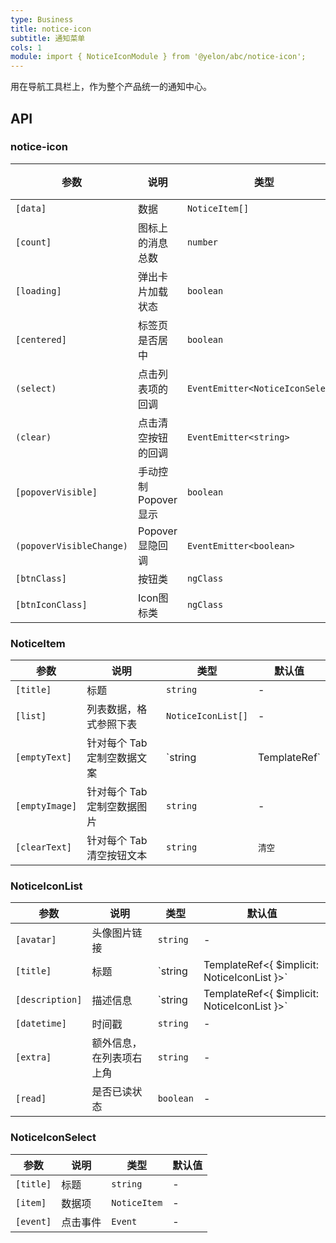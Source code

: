 ```yaml
---
type: Business
title: notice-icon
subtitle: 通知菜单
cols: 1
module: import { NoticeIconModule } from '@yelon/abc/notice-icon';
---
```


用在导航工具栏上，作为整个产品统一的通知中心。

## API

### notice-icon

| 参数 | 说明 | 类型 | 默认值 |
|----|----|----|-----|
| `[data]` | 数据 | `NoticeItem[]` | - |
| `[count]` | 图标上的消息总数 | `number` | - |
| `[loading]` | 弹出卡片加载状态 | `boolean` | `false` |
| `[centered]` | 标签页是否居中 | `boolean` | `false` |
| `(select)` | 点击列表项的回调 | `EventEmitter<NoticeIconSelect>` | - |
| `(clear)` | 点击清空按钮的回调 | `EventEmitter<string>` | - |
| `[popoverVisible]` | 手动控制Popover显示 | `boolean` | `false` |
| `(popoverVisibleChange)` | Popover显隐回调 | `EventEmitter<boolean>` | - |
| `[btnClass]` | 按钮类 | `ngClass` | - |
| `[btnIconClass]` | Icon图标类 | `ngClass` | - |

### NoticeItem

| 参数 | 说明 | 类型 | 默认值 |
|----|----|----|-----|
| `[title]` | 标题 | `string` | - |
| `[list]` | 列表数据，格式参照下表 | `NoticeIconList[]` | - |
| `[emptyText]` | 针对每个 Tab 定制空数据文案 | `string | TemplateRef<void>` | `无通知` |
| `[emptyImage]` | 针对每个 Tab 定制空数据图片 | `string` | - |
| `[clearText]` | 针对每个 Tab 清空按钮文本 | `string` | `清空` |

### NoticeIconList

| 参数 | 说明 | 类型 | 默认值 |
|----|----|----|-----|
| `[avatar]` | 头像图片链接 | `string` | - |
| `[title]` | 标题 | `string | TemplateRef<{ $implicit: NoticeIconList }>` | - |
| `[description]` | 描述信息 | `string | TemplateRef<{ $implicit: NoticeIconList }>` | - |
| `[datetime]` | 时间戳 | `string` | - |
| `[extra]` | 额外信息，在列表项右上角 | `string` | - |
| `[read]` | 是否已读状态 | `boolean` | - |

### NoticeIconSelect

| 参数 | 说明 | 类型 | 默认值 |
|----|----|----|-----|
| `[title]` | 标题 | `string` | - |
| `[item]` | 数据项 | `NoticeItem` | - |
| `[event]` | 点击事件 | `Event` | - |